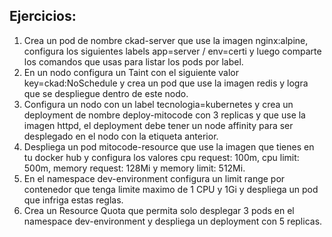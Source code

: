 ## **Ejercicios:**

1. Crea un pod de nombre ckad-server que use la imagen nginx:alpine, configura los siguientes labels app=server / env=certi y luego comparte los comandos que usas para listar los pods por label.
2. En un nodo configura un Taint con el siguiente valor key=ckad:NoSchedule y crea un pod que use la imagen redis y logra que se despliegue dentro de este nodo.
3. Configura un nodo con un label tecnologia=kubernetes y crea un deployment de nombre deploy-mitocode con 3 replicas y que use la imagen httpd, el deployment debe tener un node affinity para ser desplegado en el nodo con la etiqueta anterior.
4. Despliega un pod mitocode-resource que use la imagen que tienes en tu docker hub y configura los valores cpu request: 100m, cpu limit: 500m, memory request: 128Mi y memory limit: 512Mi.
5. En el namespace dev-environment configura un limit range por contenedor que tenga limite maximo de 1 CPU y 1Gi y despliega un pod que infriga estas reglas.
6. Crea un Resource Quota que permita solo desplegar 3 pods en el namespace dev-environment y despliega un deployment con 5 replicas.
